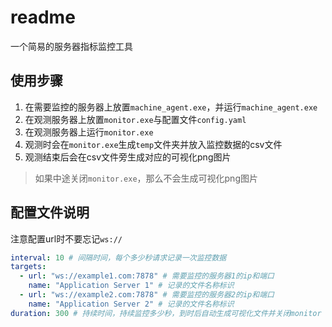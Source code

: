 # readme

一个简易的服务器指标监控工具

## 使用步骤

1. 在需要监控的服务器上放置`machine_agent.exe`，并运行`machine_agent.exe`
2. 在观测服务器上放置`monitor.exe`与配置文件`config.yaml`
3. 在观测服务器上运行`monitor.exe`
4. 观测时会在`monitor.exe`生成`temp`文件夹并放入监控数据的csv文件
5. 观测结束后会在csv文件旁生成对应的可视化png图片

> 如果中途关闭`monitor.exe`，那么不会生成可视化png图片

## 配置文件说明

注意配置url时不要忘记`ws://`

```yaml
interval: 10 # 间隔时间，每个多少秒请求记录一次监控数据
targets:
  - url: "ws://example1.com:7878" # 需要监控的服务器1的ip和端口
    name: "Application Server 1" # 记录的文件名称标识
  - url: "ws://example2.com:7878" # 需要监控的服务器2的ip和端口
    name: "Application Server 2" # 记录的文件名称标识
duration: 300 # 持续时间，持续监控多少秒，到时后自动生成可视化文件并关闭monitor
```